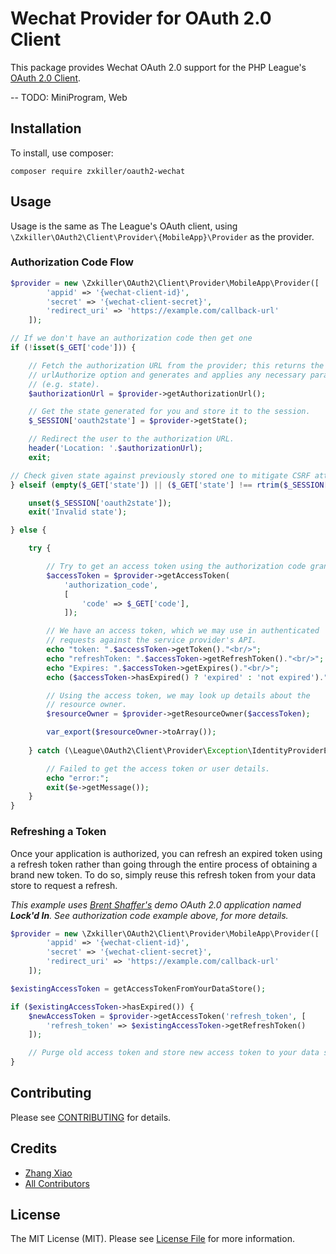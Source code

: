 # Wechat Provider for OAuth 2.0 Client

This package provides Wechat OAuth 2.0 support for the PHP League's [OAuth 2.0 Client](https://github.com/thephpleague/oauth2-client).


 -- TODO: MiniProgram, Web



## Installation

To install, use composer:

```
composer require zxkiller/oauth2-wechat
```

## Usage

Usage is the same as The League's OAuth client, using `\Zxkiller\OAuth2\Client\Provider\{MobileApp}\Provider` as the provider.

### Authorization Code Flow

```php
$provider = new \Zxkiller\OAuth2\Client\Provider\MobileApp\Provider([
        'appid' => '{wechat-client-id}',
        'secret' => '{wechat-client-secret}',
        'redirect_uri' => 'https://example.com/callback-url'
    ]);

// If we don't have an authorization code then get one
if (!isset($_GET['code'])) {

    // Fetch the authorization URL from the provider; this returns the
    // urlAuthorize option and generates and applies any necessary parameters
    // (e.g. state).
    $authorizationUrl = $provider->getAuthorizationUrl();

    // Get the state generated for you and store it to the session.
    $_SESSION['oauth2state'] = $provider->getState();

    // Redirect the user to the authorization URL.
    header('Location: '.$authorizationUrl);
    exit;

// Check given state against previously stored one to mitigate CSRF attack
} elseif (empty($_GET['state']) || ($_GET['state'] !== rtrim($_SESSION['oauth2state'], '#wechat_redirect'))) {

    unset($_SESSION['oauth2state']);
    exit('Invalid state');

} else {

    try {

        // Try to get an access token using the authorization code grant.
        $accessToken = $provider->getAccessToken(
            'authorization_code',
            [
                'code' => $_GET['code'],
            ]);

        // We have an access token, which we may use in authenticated
        // requests against the service provider's API.
        echo "token: ".$accessToken->getToken()."<br/>";
        echo "refreshToken: ".$accessToken->getRefreshToken()."<br/>";
        echo "Expires: ".$accessToken->getExpires()."<br/>";
        echo ($accessToken->hasExpired() ? 'expired' : 'not expired')."<br/><br/>";

        // Using the access token, we may look up details about the
        // resource owner.
        $resourceOwner = $provider->getResourceOwner($accessToken);

        var_export($resourceOwner->toArray());
        
    } catch (\League\OAuth2\Client\Provider\Exception\IdentityProviderException $e) {

        // Failed to get the access token or user details.
        echo "error:";
        exit($e->getMessage());
    }
}
```


### Refreshing a Token

Once your application is authorized, you can refresh an expired token using a refresh token rather than going through the entire process of obtaining a brand new token. To do so, simply reuse this refresh token from your data store to request a refresh.

_This example uses [Brent Shaffer's](https://github.com/bshaffer) demo OAuth 2.0 application named **Lock'd In**. See authorization code example above, for more details._

```php
$provider = new \Zxkiller\OAuth2\Client\Provider\MobileApp\Provider([
        'appid' => '{wechat-client-id}',
        'secret' => '{wechat-client-secret}',
        'redirect_uri' => 'https://example.com/callback-url'
    ]);

$existingAccessToken = getAccessTokenFromYourDataStore();

if ($existingAccessToken->hasExpired()) {
    $newAccessToken = $provider->getAccessToken('refresh_token', [
        'refresh_token' => $existingAccessToken->getRefreshToken()
    ]);

    // Purge old access token and store new access token to your data store.
}
```

## Contributing

Please see [CONTRIBUTING](https://github.com/zxkiller/oauth2-wechat/blob/master/CONTRIBUTING.md) for details.


## Credits

- [Zhang Xiao](https://github.com/zxkiller)
- [All Contributors](https://github.com/zxkiller/oauth2-wechat/contributors)


## License

The MIT License (MIT). Please see [License File](https://github.com/zxkiller/oauth2-wechat/blob/master/LICENSE) for more information.
